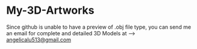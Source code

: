 # My-3D-Artworks
 Since github is unable to have a preview of .obj file type, you can send me an email for complete and detailed 3D Models at --> <a href="mailto:angelicalu513@gmail.com"> angelicalu513@gmail.com </a> 
